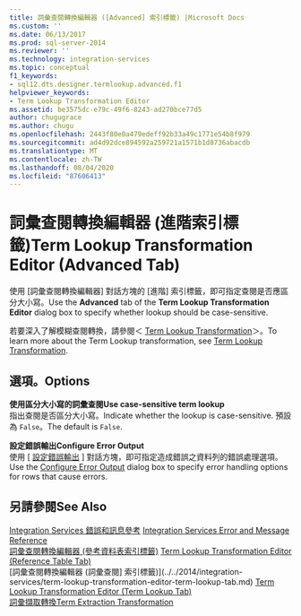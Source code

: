 ```yaml
---
title: 詞彙查閱轉換編輯器 ([Advanced] 索引標籤) |Microsoft Docs
ms.custom: ''
ms.date: 06/13/2017
ms.prod: sql-server-2014
ms.reviewer: ''
ms.technology: integration-services
ms.topic: conceptual
f1_keywords:
- sql12.dts.designer.termlookup.advanced.f1
helpviewer_keywords:
- Term Lookup Transformation Editor
ms.assetid: be3575dc-e79c-49f6-8243-ad270bce77d5
author: chugugrace
ms.author: chugu
ms.openlocfilehash: 2443f80e0a479edeff92b33a49c1771e54b8f979
ms.sourcegitcommit: ad4d92dce894592a259721a1571b1d8736abacdb
ms.translationtype: MT
ms.contentlocale: zh-TW
ms.lasthandoff: 08/04/2020
ms.locfileid: "87606413"
---
```

# <a name="term-lookup-transformation-editor-advanced-tab"></a><span data-ttu-id="9d2e2-102">詞彙查閱轉換編輯器 (進階索引標籤)</span><span class="sxs-lookup"><span data-stu-id="9d2e2-102">Term Lookup Transformation Editor (Advanced Tab)</span></span>
  <span data-ttu-id="9d2e2-103">使用 [詞彙查閱轉換編輯器] 對話方塊的 [進階] 索引標籤，即可指定查閱是否應區分大小寫。</span><span class="sxs-lookup"><span data-stu-id="9d2e2-103">Use the **Advanced** tab of the **Term Lookup Transformation Editor** dialog box to specify whether lookup should be case-sensitive.</span></span>  
  
 <span data-ttu-id="9d2e2-104">若要深入了解模糊查閱轉換，請參閱＜ [Term Lookup Transformation](data-flow/transformations/lookup-transformation.md)＞。</span><span class="sxs-lookup"><span data-stu-id="9d2e2-104">To learn more about the Term Lookup transformation, see [Term Lookup Transformation](data-flow/transformations/lookup-transformation.md).</span></span>  
  
## <a name="options"></a><span data-ttu-id="9d2e2-105">選項。</span><span class="sxs-lookup"><span data-stu-id="9d2e2-105">Options</span></span>  
 <span data-ttu-id="9d2e2-106">**使用區分大小寫的詞彙查閱**</span><span class="sxs-lookup"><span data-stu-id="9d2e2-106">**Use case-sensitive term lookup**</span></span>  
 <span data-ttu-id="9d2e2-107">指出查閱是否區分大小寫。</span><span class="sxs-lookup"><span data-stu-id="9d2e2-107">Indicate whether the lookup is case-sensitive.</span></span> <span data-ttu-id="9d2e2-108">預設為 `False`。</span><span class="sxs-lookup"><span data-stu-id="9d2e2-108">The default is `False`.</span></span>  
  
 <span data-ttu-id="9d2e2-109">**設定錯誤輸出**</span><span class="sxs-lookup"><span data-stu-id="9d2e2-109">**Configure Error Output**</span></span>  
 <span data-ttu-id="9d2e2-110">使用 [ [設定錯誤輸出](../../2014/integration-services/configure-error-output.md) ] 對話方塊，即可指定造成錯誤之資料列的錯誤處理選項。</span><span class="sxs-lookup"><span data-stu-id="9d2e2-110">Use the [Configure Error Output](../../2014/integration-services/configure-error-output.md) dialog box to specify error handling options for rows that cause errors.</span></span>  
  
## <a name="see-also"></a><span data-ttu-id="9d2e2-111">另請參閱</span><span class="sxs-lookup"><span data-stu-id="9d2e2-111">See Also</span></span>  
 <span data-ttu-id="9d2e2-112">[Integration Services 錯誤和訊息參考](../../2014/integration-services/integration-services-error-and-message-reference.md) </span><span class="sxs-lookup"><span data-stu-id="9d2e2-112">[Integration Services Error and Message Reference](../../2014/integration-services/integration-services-error-and-message-reference.md) </span></span>  
 <span data-ttu-id="9d2e2-113">[詞彙查閱轉換編輯器 &#40;參考資料表索引標籤&#41;](../../2014/integration-services/term-lookup-transformation-editor-reference-table-tab.md) </span><span class="sxs-lookup"><span data-stu-id="9d2e2-113">[Term Lookup Transformation Editor &#40;Reference Table Tab&#41;](../../2014/integration-services/term-lookup-transformation-editor-reference-table-tab.md) </span></span>  
 <span data-ttu-id="9d2e2-114">[詞彙查閱轉換編輯器 &#40;詞彙查閱] 索引標籤&#41;](../../2014/integration-services/term-lookup-transformation-editor-term-lookup-tab.md) </span><span class="sxs-lookup"><span data-stu-id="9d2e2-114">[Term Lookup Transformation Editor &#40;Term Lookup Tab&#41;](../../2014/integration-services/term-lookup-transformation-editor-term-lookup-tab.md) </span></span>  
 [<span data-ttu-id="9d2e2-115">詞彙擷取轉換</span><span class="sxs-lookup"><span data-stu-id="9d2e2-115">Term Extraction Transformation</span></span>](data-flow/transformations/term-extraction-transformation.md)  
  
  
